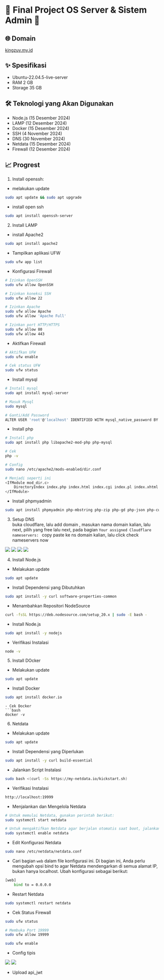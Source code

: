 # 🚀 Final Project OS Server & Sistem Admin 🚀

## 🌐 Domain
<a href="https://kingzuy.my.id" target="_blank" rel="noopener noreferrer">kingzuy.my.id</a>

## ✨ Spesifikasi
- Ubuntu-22.04.5-live-server
- RAM 2 GB
- Storage 35 GB

## 🛠 Teknologi yang Akan Digunakan
- Node.js (15 Desember 2024)
- LAMP (12 Desember 2024)
- Docker (15 Desember 2024)
- SSH (4 November 2024)
- DNS (30 November 2024)
- Netdata (15 Desember 2024)
- Firewall (12 Desember 2024)

## 📈 Progrest
1. Install openssh:
- melakukan update
```bash
sudo apt update && sudo apt upgrade
```
- install open ssh
```bash
sudo apt install openssh-server
```
2. Install LAMP
- install Apache2
```bash
sudo apt install apache2
```
- Tampilkan aplikasi UFW
```bash
sudo ufw app list
```
- Konfigurasi Firewall  
```bash
# Izinkan OpenSSH
sudo ufw allow OpenSSH

# Izinkan koneksi SSH
sudo ufw allow 22

# Izinkan Apache
sudo ufw allow Apache
sudo ufw allow 'Apache Full'

# Izinkan port HTTP/HTTPS
sudo ufw allow 80
sudo ufw allow 443
```
- Aktifkan Firewall
```bash
# Aktifkan UFW
sudo ufw enable

# Cek status UFW
sudo ufw status
```
- Install mysql
```bash
# Install mysql
sudo apt install mysql-server

# Masuk Mysql
sudo mysql

# Ganti/Add Password
ALTER USER 'root'@'localhost' IDENTIFIED WITH mysql_native_password BY 'password';
```
- Install php
```bash
# Install php
sudo apt install php libapache2-mod-php php-mysql

# Cek
php -v

# Config
sudo nano /etc/apache2/mods-enabled/dir.conf

# Menjadi seperti ini
<IfModule mod_dir.c>
    DirectoryIndex index.php index.html index.cgi index.pl index.xhtml index.htm
</IfModule>
```
- Install phpmyadmin
```bash
sudo apt install phpmyadmin php-mbstring php-zip php-gd php-json php-curl
```
3. Setup DNS<br>
buka cloudflare, lalu add domain , masukan nama domain kalian, lalu next, pilih yang free lalu next, pada bagian `Your assigned Cloudflare nameservers: ` copy paste ke ns domain kalian, lalu click check nameservers now
<img src="assets/WhatsApp Image 2024-12-02 at 01.54.39_27d82b87.jpg">
<img src="assets/WhatsApp Image 2024-12-02 at 02.04.13_0f336714.jpg">
<img src="assets/WhatsApp Image 2024-12-01 at 18.35.43_b9dbcc4e.jpg">
<img src="assets/WhatsApp Image 2024-12-01 at 18.33.35_49bc85d7.jpg">

4. Install Node.js
- Melakukan update
```bash
sudo apt update
```
- Install Dependensi yang Dibutuhkan
```bash
sudo apt install -y curl software-properties-common
```
- Menambahkan Repositori NodeSource
```bash
curl -fsSL https://deb.nodesource.com/setup_20.x | sudo -E bash -
```
- Install Node.js
```bash
sudo apt install -y nodejs
```
- Verifikasi Instalasi
```bash
node -v
```
5. Install DOcker
- Melakukan update
```bash
sudo apt update
```
- Install Docker
```bash
sudo apt install docker.io
```
```
- Cek Docker
```bash
docker -v
```
6. Netdata
- Melakukan update
```bash
sudo apt update
```
- Install Dependensi yang Diperlukan
```bash
sudo apt install -y curl build-essential
```
- Jalankan Script Instalasi
```bash
sudo bash <(curl -Ss https://my-netdata.io/kickstart.sh)
```
- Verifikasi Instalasi
```bash
http://localhost:19999
```
- Menjalankan dan Mengelola Netdata
```bash
# Untuk memulai Netdata, gunakan perintah berikut:
sudo systemctl start netdata

# Untuk mengaktifkan Netdata agar berjalan otomatis saat boot, jalankan:
sudo systemctl enable netdata
```
- Edit Konfigurasi Netdata
```bash
sudo nano /etc/netdata/netdata.conf
```
- Cari bagian `web` dalam file konfigurasi ini. Di bagian ini, Anda perlu mengubah opsi bind to agar Netdata mendengarkan di semua alamat IP, bukan hanya localhost. Ubah konfigurasi sebagai berikut:
```bash
[web]
    bind to = 0.0.0.0
```
- Restart Netdata
```bash
sudo systemctl restart netdata
```
- Cek Status Firewall
```bash
sudo ufw status

# Membuka Port 19999
sudo ufw allow 19999

sudo ufw enable
```
- Config tipis<br>
<img src="assets/Screenshot (73).png">
<img src="assets/Screenshot (74).png">

- Upload api_jwt
